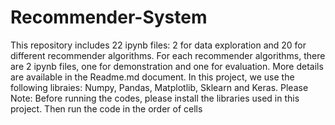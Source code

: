 # Recommender-System
This repository includes 22 ipynb files: 2 for data exploration and 20 for different recommender algorithms. 
For each recommender algorithms, there are 2 ipynb files, one for demonstration and one for evaluation. More details are
available in the Readme.md document.
In this project, we use the following libraies: Numpy, Pandas, Matplotlib, Sklearn
and Keras. 
Please Note: Before running the codes, please install the libraries used in this project.
Then run the code in the order of cells
